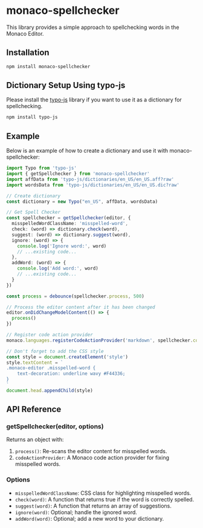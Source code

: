 # monaco-spellchecker

This library provides a simple approach to spellchecking words in the Monaco Editor.

## Installation

```bash
npm install monaco-spellchecker
```

## Dictionary Setup Using typo-js

Please install the [typo-js](https://github.com/cfinke/Typo.js) library if you want to use it as a dictionary for spellchecking.

```bash
npm install typo-js
```

## Example

Below is an example of how to create a dictionary and use it with monaco-spellchecker:

```typescript
import Typo from 'typo-js'
import { getSpellchecker } from 'monaco-spellchecker'
import affData from 'typo-js/dictionaries/en_US/en_US.aff?raw'
import wordsData from 'typo-js/dictionaries/en_US/en_US.dic?raw'

// Create dictionary
const dictionary = new Typo("en_US", affData, wordsData)

// Get Spell Checker
const spellchecker = getSpellchecker(editor, {
  misspelledWordClassName: 'misspelled-word',
  check: (word) => dictionary.check(word),
  suggest: (word) => dictionary.suggest(word),
  ignore: (word) => {
    console.log('Ignore word:', word)
    // ...existing code...
  },
  addWord: (word) => {
    console.log('Add word:', word)
    // ...existing code...
  }
})

const process = debounce(spellchecker.process, 500)

// Process the editor content after it has been changed
editor.onDidChangeModelContent(() => {
  process()
})

// Register code action provider
monaco.languages.registerCodeActionProvider('markdown', spellchecker.codeActionProvider)

// Don't forget to add the CSS style
const style = document.createElement('style')
style.textContent = `
.monaco-editor .misspelled-word {
    text-decoration: underline wavy #F44336;
}
`
document.head.appendChild(style)
```

## API Reference

### getSpellchecker(editor, options)

Returns an object with:
1. `process()`: Re-scans the editor content for misspelled words.
2. `codeActionProvider`: A Monaco code action provider for fixing misspelled words.

### Options

- `misspelledWordClassName`: CSS class for highlighting misspelled words.
- `check(word)`: A function that returns true if the word is correctly spelled.
- `suggest(word)`: A function that returns an array of suggestions.
- `ignore(word)`: Optional; handle the ignored word.
- `addWord(word)`: Optional; add a new word to your dictionary.
